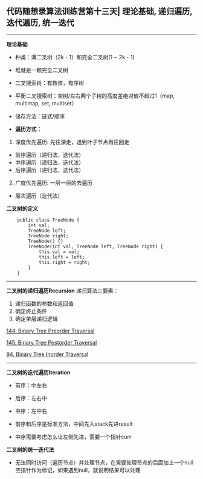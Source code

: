 ## **代码随想录算法训练营第十三天| 理论基础, 递归遍历, 迭代遍历, 统一迭代**
<hr/>

**理论基础**

- 种类：满二叉树（2k - 1）和完全二叉树(1 ~ 2k - 1)
- 堆就是一颗完全二叉树


- 二叉搜索树：有数值，有序树
- 平衡二叉搜索树：空树/左右两个子树的高度差绝对值不超过1（map, multimap, set, multiset）


- 储存方法：链式/顺序


- **遍历方式：**
1. 深度优先遍历: 先往深走，遇到叶子节点再往回走
- 前序遍历（递归法，迭代法）
- 中序遍历（递归法，迭代法）
- 后序遍历（递归法，迭代法）
2. 广度优先遍历: 一层一层的去遍历
- 层次遍历（迭代法） 

**二叉树的定义**

        public class TreeNode {
            int val;
            TreeNode left;
            TreeNode right;
            TreeNode() {}
            TreeNode(int val, TreeNode left, TreeNode right) {
                this.val = val;
                this.left = left;
                this.right = right;
            }
        }

<hr/>

**二叉树的递归遍历Recursion**
递归算法三要素：
1. 递归函数的参数和返回值
2. 确定终止条件
3. 确定单层递归逻辑

[144. Binary Tree Preorder Traversal](https://leetcode.cn/problems/binary-tree-preorder-traversal/description/)

[145. Binary Tree Postorder Traversal](https://leetcode.cn/problems/binary-tree-postorder-traversal/description/)

[94. Binary Tree Inorder Traversal](https://leetcode.cn/problems/binary-tree-inorder-traversal/description/)

<hr/>

**二叉树的迭代遍历Iteration**
- 前序：中左右
- 后序：左右中
- 中序：左中右

- 前序和后序是标准方法，中间先入stack先进result
- 中序需要考虑怎么让左侧先进，需要一个指针curr

**二叉树的统一迭代法**
- 无法同时访问（遍历节点）并处理节点，在需要处理节点的后面加上一个null空指针作为标记，如果遇到null，就说明结果可以处理




